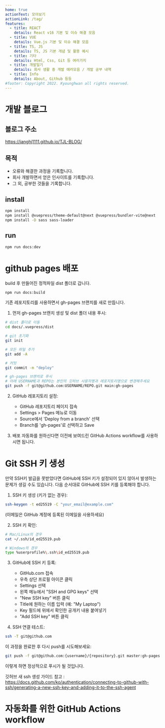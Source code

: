 ```yaml
---
home: true
actionText: 모아보기
actionLink: /tag/
features:
  - title: REACT
    details: React v16 기본 및 이슈 해결 모음
  - title: VUE
    details: Vue.js 기본 및 이슈 해결 모음
  - title: TS, JS
    details: TS, JS 기본 개념 및 활용 예시
  - title: 기타
    details: Html, Css, Git 등 여러가지
  - title: 개발일기
    details: 회사 생활 중 개발 에러모음 / 개발 공부 내역
  - title: Info
    details: About, Github 등등
#footer: Copyright 2022. Kyounghwan all rights reserved.
---
```

<div class="custom-buttons">
  <NavigationButton
    button-text="블로그 보기"
    path="/about/blog"
  />
  <NavigationButton
    button-text="소개 보기"
    path="/about/me"
  />
</div>

# 개발 블로그

## 블로그 주소

https://janghj1111.github.io/TJL-BLOG/

## 목적

- 오류와 해결한 과정을 기록합니다.
- 회사 개발하면서 얻은 인사이트를 기록합니다.
- 그 외, 공부한 것들을 기록합니다.

## install 

```bash
npm install
npm install @vuepress/theme-default@next @vuepress/bundler-vite@next
npm install -D sass sass-loader
```

## run

```bash
npm run docs:dev
```




# github pages 배포

build 후 만들어진 정적파일 dist 폴더로 갑니다. 

```bash
npm run docs:build
```

기존 레포지토리를 사용하면서 gh-pages 브랜치를 새로 만듭니다.


1. 먼저 gh-pages 브랜치 생성 및 dist 폴더 내용 푸시:
```bash
# dist 폴더로 이동
cd docs/.vuepress/dist

# git 초기화
git init

# 모든 파일 추가
git add -A

# 커밋
git commit -m "deploy"

# gh-pages 브랜치로 푸시
# 아래 USERNAME과 REPO는 본인의 깃허브 사용자명과 레포지토리명으로 변경해주세요
git push -f git@github.com:USERNAME/REPO.git main:gh-pages
```

2. GitHub 레포지토리 설정:
   - GitHub 레포지토리 페이지 접속
   - Settings > Pages 메뉴로 이동
   - Source에서 'Deploy from a branch' 선택
   - Branch를 'gh-pages'로 선택하고 Save

3. 배포 자동화를 원하신다면 이전에 보여드린 GitHub Actions workflow를 사용하시면 됩니다.


# Git SSH 키 생성 

만약 SSH키 발급을 못받았다면 GitHub에 SSH 키가 설정되어 있지 않아서 발생하는 문제가 생길 수도 있습니다.
다음 순서대로 GitHub에 SSH 키를 등록해야 합니다. 

1. SSH 키 생성 (키가 없는 경우):
```bash
ssh-keygen -t ed25519 -C "your_email@example.com"
```
(이메일은 GitHub 계정에 등록된 이메일을 사용하세요)

2. SSH 키 확인:
```bash
# Mac/Linux의 경우
cat ~/.ssh/id_ed25519.pub

# Windows의 경우
type %userprofile%\.ssh\id_ed25519.pub
```

3. GitHub에 SSH 키 등록:
   - GitHub.com 접속
   - 우측 상단 프로필 아이콘 클릭
   - Settings 선택
   - 왼쪽 메뉴에서 "SSH and GPG keys" 선택
   - "New SSH key" 버튼 클릭
   - Title에 원하는 이름 입력 (예: "My Laptop")
   - Key 필드에 위에서 확인한 공개키 내용 붙여넣기
   - "Add SSH key" 버튼 클릭

4. SSH 연결 테스트:
```bash
ssh -T git@github.com
```

이 과정을 완료한 후 다시 push를 시도해보세요:
```bash
git push -f git@github.com:{username}/{repository}.git master:gh-pages
```

이렇게 하면 정상적으로 푸시가 될 것입니다.

깃허브 새 ssh 생성 가이드 참고 : https://docs.github.com/ko/authentication/connecting-to-github-with-ssh/generating-a-new-ssh-key-and-adding-it-to-the-ssh-agent


# 자동화를 위한 GitHub Actions workflow


